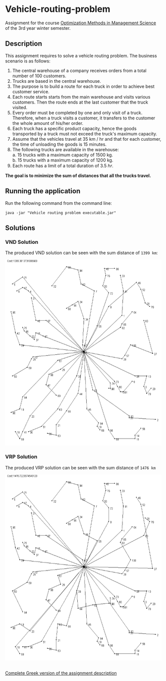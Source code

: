 # Vehicle-routing-problem
Assignment for the course [Optimization Methods in Management Science](https://www.dept.aueb.gr/en/dmst/content/optimization-methods-management-science) of the 3rd year winter semester.

## Description
This assignment requires to solve a vehicle routing problem. The business scenario is as follows:
1. The central warehouse of a company receives orders from a total number of 100 customers.
2. Trucks are based in the central warehouse.
3. The purpose is to build a route for each truck in order to achieve best customer service.
4. Each route starts starts from the main warehouse and visits various customers. Then the route ends at the last customer that the truck visited.
5. Every order must be completed by one and only visit of a truck. Therefore, when a truck visits a customer, it transfers to the customer the whole amount of his/her order.
6. Each truck has a specific product capacity, hence the goods transported by a truck must not exceed the truck's maximum capacity.
7. Assume that the vehicles travel at 35 km / hr and that for each customer, the time of unloading the goods is 15 minutes.
8. The following trucks are available in the warehouse:  
a. 15 trucks with a maximum capacity of 1500 kg.  
b. 15 trucks with a maximum capacity of 1200 kg.
9. Each route has a limit of a total duration of 3.5 ℎ𝑟.

<b> The goal is to minimize the sum of distances that all the trucks travel. </b>

## Running the application
Run the following command from the command line:

    java -jar "Vehicle routing problem executable.jar"

## Solutions
### VND Solution
The produced VND solution can be seen with the sum distance of `1399 km`:

<img src="https://github.com/stef4k/Vehicle-routing-problem/blob/main/images/VND%20end%20solution.png" width="600" height="600" />

### VRP Solution
The produced VRP solution can be seen with the sum distance of `1476 km`

<img src="https://github.com/stef4k/Vehicle-routing-problem/blob/main/images/VRP%20end%20solution.png" width="600" height="600" />


##
[Complete Greek version of the assignment description](https://github.com/stef4k/Vehicle-routing-problem/blob/main/Greek%20Assignment%20Description.pdf)
